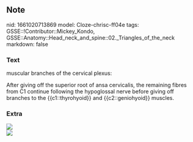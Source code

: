 ## Note
nid: 1661020713869
model: Cloze-chrisc-ff04e
tags: GSSE::!Contributor::Mickey_Kondo, GSSE::Anatomy::Head_neck_and_spine::02._Triangles_of_the_neck
markdown: false

### Text
muscular branches of the cervical plexus:
<div>
  After giving off the superior root of ansa cervicalis, the
  remaining fibres from C1 continue following the hypoglossal nerve
  before giving off branches to the {{c1::thyrohyoid}} and
  {{c2::geniohyoid}} muscles.
</div>

### Extra
<img src="21896f317d0bf96ea492f3d509735a.png">
<div><img src=
"paste-5411fe56b048666339f41efc9ff0f8895ab396cb.jpg"></div>
